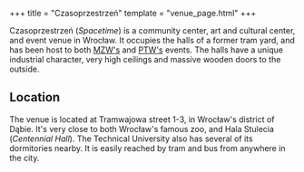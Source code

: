 +++
title = "Czasoprzestrzeń"
template = "venue_page.html"
+++

Czasoprzestrzeń (_Spacetime_) is a community center, art and cultural center, and event venue in Wrocław. It occupies the halls of a former tram yard, and has been host to both [MZW's](@/o/mzw.md) and [PTW's](@/o/ptw.md) events. The halls have a unique industrial character, very high ceilings and massive wooden doors to the outside.

## Location

The venue is located at Tramwajowa street 1-3, in Wrocław's district of Dąbie. It's very close to both Wrocław's famous zoo, and Hala Stulecia (_Centennial Hall_). The Technical University also has several of its dormitories nearby. It is easily reached by tram and bus from anywhere in the city.
